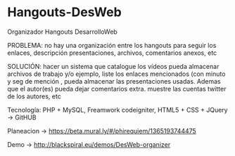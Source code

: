Hangouts-DesWeb
===============

Organizador Hangouts DesarrolloWeb

PROBLEMA: no hay una organización entre los hangouts para seguir los enlaces, descripción  presentaciones, archivos, comentarios anexos, etc

SOLUCIÓN: hacer un sistema que catalogue los vídeos  pueda almacenar archivos de trabajo y/o ejemplo, liste los enlaces mencionados (con minuto y seg de mención , pueda almacenar las presentaciones usadas. Ademas que el autor(es) pueda dejar comentarios extra. muestre las cuentas twitter de los autores, etc

Tecnología: PHP  + MySQL, Freamwork codeigniter,  HTML5 + CSS + JQuery -> GitHUB

Planeacion -> https://beta.mural.ly/#/phirequiem/1365193744475

Demo -> http://blackspiral.eu/demos/DesWeb-organizer

